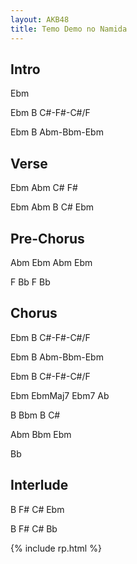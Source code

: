 ```yaml
---
layout: AKB48
title: Temo Demo no Namida
---
```

## Intro 
Ebm 

Ebm B C#-F#-C#/F 

Ebm B Abm-Bbm-Ebm 

## Verse 
Ebm Abm C# F# 

Ebm Abm B C# Ebm 

## Pre-Chorus 
Abm Ebm Abm Ebm 

F Bb F Bb 

## Chorus 
Ebm B C#-F#-C#/F 

Ebm B Abm-Bbm-Ebm 

Ebm B C#-F#-C#/F 

Ebm EbmMaj7 Ebm7 Ab 

B Bbm B C# 

Abm Bbm Ebm 

Bb 

## Interlude 
B F# C# Ebm 

B F# C# Bb 

{% include rp.html %}
